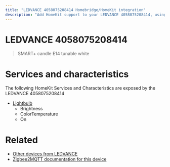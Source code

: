 ```yaml
---
title: "LEDVANCE 4058075208414 Homebridge/HomeKit integration"
description: "Add HomeKit support to your LEDVANCE 4058075208414, using Homebridge, Zigbee2MQTT and homebridge-z2m."
---
```

<!---
This file has been GENERATED using src/docgen/docgen.ts
DO NOT EDIT THIS FILE MANUALLY!
-->
# LEDVANCE 4058075208414
> SMART+ candle E14 tunable white


# Services and characteristics
The following HomeKit Services and Characteristics are exposed by
the LEDVANCE 4058075208414

* [Lightbulb](../../light.md)
  * Brightness
  * ColorTemperature
  * On


# Related
* [Other devices from LEDVANCE](../index.md#ledvance)
* [Zigbee2MQTT documentation for this device](https://www.zigbee2mqtt.io/devices/4058075208414.html)